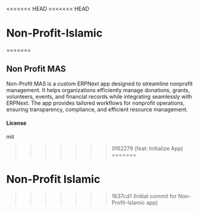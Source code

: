 <<<<<<< HEAD
<<<<<<< HEAD
# Non-Profit-Islamic
=======
## Non Profit MAS

Non-Profit MAS is a custom ERPNext app designed to streamline nonprofit management. It helps organizations efficiently manage donations, grants, volunteers, events, and financial records while integrating seamlessly with ERPNext. The app provides tailored workflows for nonprofit operations, ensuring transparency, compliance, and efficient resource management.

#### License

mit
>>>>>>> 0f62279 (feat: Initialize App)
=======
# Non-Profit Islamic
>>>>>>> 1637cd1 (Initial commit for Non-Profit-Islamic app)
